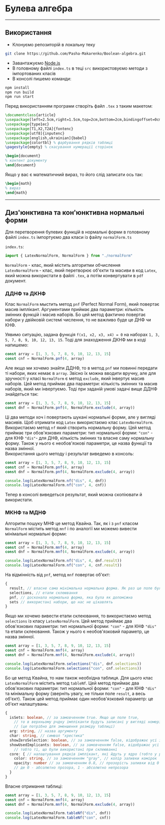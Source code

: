# Булева алгебра

---

## Використання

* Клонуємо репозиторій в локальну теку
```bash
git clone https://github.com/Pasha-Makarenko/Boolean-algebra.git
```
* Завантажуємо [Node.js](https://nodejs.org/en)
* В головному файлі `index.ts` в теці `src` використовуємо методи з імпортованих класів
* В консолі пишемо команди:
```bash
npm install
npm run build
npm run start
```

Перед використанням програми створіть файл `.tex` з таким макетом:
```tex
\documentclass{article}
\usepackage[left=2.5cm,right=1.5cm,top=2cm,bottom=2cm,bindingoffset=0cm]{geometry} % поля
\usepackage{type1ec}
\usepackage[T1,X2,T2A]{fontenc} 
\usepackage[utf8]{inputenc}
\usepackage[english,ukrainian]{babel} 
\usepackage{colortbl} % фарбування рядків таблиці
\pagestyle{empty} % скасування нумерації сторінок

\begin{document}
% контент документу
\end{document}
```

Якщо у вас є математичний вираз, то його слід записати ось так:

```tex
\begin{math}
% вираз
\end{math}
```

---

## Диз'юнктивна та кон'юнктивна нормальні форми

Для перетворення булевих функцій в нормальні форми в головному файлі `index.ts` імпортуємо два класи із файлу `normalForm.ts`

`index.ts`:
```ts
import { LatexNormalForm, NormalForm } from "./normalForm"
```

`NormalForm` - клас, який містить алгоритми обчислення \
`LatexNormalForm` - клас, який перетворює об'єкти та масиви в код `Latex`, який можна використати в файлі `.tex`, а потім конвертувати в `pdf` документ.

### ДДНФ та ДКНФ

Клас `NormalForm` мыстить метод `pnf` (Perfect Normal Form), який повертає масив імплікант. 
Аргументами приймає два параметри: кількість змінних функцій і масив наборів. 
Бо цей метод фактично повертає набори у двійковій системі числення, то не важливо буде це ДНФ чи КНФ.

Уявимо ситуацію, задана функція `f(x1, x2, x3, x4) = 0` на наборах `1, 3, 5, 7, 8, 9, 10, 12, 13, 15`.
Тоді для знаходження ДКНФ ми в коді напишемо:

```ts
const array = [1, 3, 5, 7, 8, 9, 10, 12, 13, 15]
const cnf = NormalForm.pnf(4, array)
```

Але якщо ми хочемо знайти ДДНФ, то в метод `pnf` ми повинні передати ті набори, яких немає в `array`. 
Звісно їх можна вводити вручну, але для зручності у класі `NormalForm` є метод `exclude`, який інвертує масив наборів.
Цей метод приймає два параметри: кількість змінних та масив наборів, який ми інвертуємо.
Тоді при заданій умові задачі вище ДДНФ знайдеться так:

```ts
const array = [1, 3, 5, 7, 8, 9, 10, 12, 13, 15]
const dnf = NormalForm.pnf(4, NormalForm.exclude(4, array))
```

Ці два методи хоч і повертають шукані нормальні форми, але у вигляді масивів. Щоб отримати код `Latex` використаємо клас `LatexNormalForm`.
Використаємо метод `nf` який створить нормальну форму. Цей метод приймає три обов'язкових параметри: тип нормальної форми: `"con"` - для КНФ `"dis"`- для ДНФ, кількість змінних та власне саму нормальну форму. 
Також у нього є необов'язкові параметри, це назва функції та назва змінної. \
Використання цього методу і результат виведемо в консоль:

```ts
const array = [1, 3, 5, 7, 8, 9, 10, 12, 13, 15]
const cnf = NormalForm.pnf(4, array)
const dnf = NormalForm.pnf(4, NormalForm.exclude(4, array))

console.log(LatexNormalForm.nf("dis", 4, dnf))
console.log(LatexNormalForm.nf("con", 4, cnf))
```

Тепер в консолі виведеться результат, який можна скопіювати й використати.

### МКНФ та МДНФ

Алгоритм пошуку МНФ це метод Квайна. Так, як і з `pnf` класом `NormalForm` містить метод `mnf` і по аналогії ми можемо вивести мінімальні нормальні форми:

```ts
const array = [1, 3, 5, 7, 8, 9, 10, 12, 13, 15]
const cnf = NormalForm.mnf(4, array)
const dnf = NormalForm.mnf(4, NormalForm.exclude(4, array))

console.log(LatexNormalForm.nf("dis", 4, dnf.result))
console.log(LatexNormalForm.nf("con", 4, cnf.result))
```

На відмінність від `pnf`, метод `mnf` повертає об'єкт:

```ts
{
  result, // власне сама мінімальна нормальна форма. Як раз це поле було використано у коді вище
  selections, // етапи склеювання
  pnf, // досконала нормальна форма, яка була як допоміжна
  sets // використані набори, що нас не цікавлять
}
```

Якщо ми хочемо вивести етапи склеювання, то використаємо метод `selections` із класу `LatexNormalForm`.
Цей метод приймає два обов'язкових параметри: тип нормальної форми: `"con"` - для КНФ `"dis"` та етапи склеювання.
Також у нього є необов'язковий параметр, це назва змінної. 

```ts
const array = [1, 3, 5, 7, 8, 9, 10, 12, 13, 15]
const cnf = NormalForm.mnf(4, array)
const dnf = NormalForm.mnf(4, NormalForm.exclude(4, array))

console.log(LatexNormalForm.selections("dis", dnf.selections))
console.log(LatexNormalForm.selections("con", cnf.selections))
```

Бо це метод Квайна, то нам також необхідна таблиця. Для цього клас `LatexNormalForm` містить метод `tableNf`.
Цей метод приймає два обов'язкових параметри: тип нормальної форми: `"con"` - для КНФ `"dis"` та мінімальну форму (зверніть увагу, не тільки поле `result`, а весь об'єкт).
Також цей метод приймає один необов'язковий параметр: це об'єкт налаштувань:

```ts
{
  isSets: boolean, // за замовченням true. Якщо це поле true, 
    // то в верхньому рчдку імпліканти будуть записані у вигляді номерів 
    // (це потрібно для зменшення розміру таблиці)
  arg: string, // назва аргументу
  char: string, // символ "хрестика"
  showZeroSelection: boolean, // за замовченням false, відображає усі імпліканти з дозконалої нормальної форми
  showUsedImplicants: boolean, // за замовченням false, відображає усі використані імпліканти, 
    // тобто ті, що були використані при склеюванні
  core: { // налаштування рядків імплікант, які йдуть у ядро (тобто у результуючий запис МНФ)
    color: string, // за замовченням "gray", // колір заливки комірок
    opacity: number // за замовченням 0.8, // прозорість заливки від 0 до 1, 
    // де 0 - абсолютно прозора, 1 - абсолютно непрозора
  }
}
```

Власне отримання таблиці:

```ts
const array = [1, 3, 5, 7, 8, 9, 10, 12, 13, 15]
const cnf = NormalForm.mnf(4, array)
const dnf = NormalForm.mnf(4, NormalForm.exclude(4, array))

console.log(LatexNormalForm.tableNf("dis", dnf))
console.log(LatexNormalForm.tableNf("con", cnf))
```
